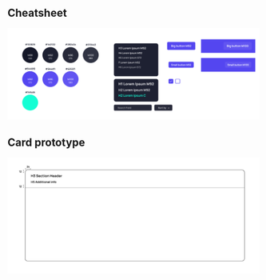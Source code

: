 ## Cheatsheet

![Design Cheatsheet](images/Design%20Cheatsheet.png "Design Cheatsheet")

## Card prototype

![Design Cheatsheet](images/Card%20Maket.png "Card Maket")
